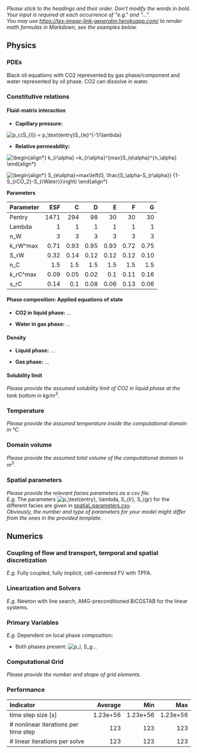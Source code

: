 _Please stick to the headings and their order. Don't modify the words in bold. Your input is required at each occurrence of "e.g." and "..."._<br>
_You may use https://tex-image-link-generator.herokuapp.com/ to render math formulas in Markdown, see the examples below._

## Physics

### PDEs

Black oil equations with CO2 represented by gas phase/component and water represented by oil phase. CO2 can dissolve in water. 


### Constitutive relations

#### Fluid-matrix interaction

* **Capillary pressure:** 

![p_c(S_{l}) = p_\text{entry}S_{le}^{-1/\lambda}](https://render.githubusercontent.com/render/math?math=%5Cdisplaystyle+p_c%28S_%7Bl%7D%29+%3D+p_%5Ctext%7Bentry%7DS_%7Ble%7D%5E%7B-1%2F%5Clambda%7D%0A)
  
* **Relative permeability:** 

![\begin{align*}
k_{r\alpha} =k_{r\alpha}^{max}S_{e\alpha}^{n_\alpha}
\end{align*}
](https://render.githubusercontent.com/render/math?math=%5Ccolor%7Bblack%7D%5Cdisplaystyle+%5Cbegin%7Balign%2A%7D%0Ak_%7Br%5Calpha%7D+%3Dk_%7Br%5Calpha%7D%5E%7Bmax%7DS_%7Be%5Calpha%7D%5E%7Bn_%5Calpha%7D%0A%5Cend%7Balign%2A%7D%0A)

![\begin{align*}
S_{e\alpha}=max\left(0, \frac{S_\alpha-S_{r\alpha}} {1-S_{rCO_2}-S_{rWater}}\right)
\end{align*}
](https://render.githubusercontent.com/render/math?math=%5Ccolor%7Bblack%7D%5Cdisplaystyle+%5Cbegin%7Balign%2A%7D%0AS_%7Be%5Calpha%7D%3Dmax%5Cleft%280%2C+%5Cfrac%7BS_%5Calpha-S_%7Br%5Calpha%7D%7D+%7B1-S_%7BrCO_2%7D-S_%7BrWater%7D%7D%5Cright%29%0A%5Cend%7Balign%2A%7D%0A)

**Parameters**

| Parameter | ESF |  C  |  D  |  E  |  F  |  G  |
|:----------|----:|----:|----:|----:|----:|----:|
|Pentry|1471| 294| 98|30| 30| 30|
|Lambda|1|1|1|1|1|1|
|n_W|3|3|3|3|3|3|
|k_rW^max| 0.71|0.93|      0.95|     0.93|    0.72|      0.75| 
|S_rW       |0.32 | 0.14| 0.12| 0.12| 0.12| 0.10|
|n_C|1.5|1.5|1.5|1.5|1.5|1.5|
|k_rC^max|0.09| 0.05| 0.02| 0.1| 0.11| 0.16|
|s_rC| 0.14| 0.1| 0.08| 0.06| 0.13| 0.06|
    

#### Phase composition: Applied equations of state

* **CO2 in liquid phase:** ...

* **Water in gas phase:** ...

#### Density

* **Liquid phase:** ...

* **Gas phase:** ...

#### Solubility limit

_Please provide the assumed solubility limit of CO2 in liquid phase at the tank bottom in kg/m<sup>3</sup>._

### Temperature

_Please provide the assumed temperature inside the computational domain in °C._

### Domain volume

_Please provide the assumed total volume of the computational domain in m<sup>3</sup>._

### Spatial parameters

_Please provide the relevant facies parameters as a csv file._<br>
_E.g._ The parameters ![p_\text{entry}, \lambda, S_{lr}, S_{gr}](https://render.githubusercontent.com/render/math?math=%5Cdisplaystyle+p_%5Ctext%7Bentry%7D%2C+%5Clambda%2C+S_%7Blr%7D%2C+S_%7Bgr%7D%0A) for the different facies are given in [spatial_parameters.csv](spatial_parameters.csv).<br>
_Obviously, the number and type of parameters for your model might differ from the ones in the provided template._

## Numerics

### Coupling of flow and transport, temporal and spatial discretization

_E.g._ Fully coupled, fully implicit, cell-centered FV with TPFA.

### Linearization and Solvers

_E.g._ Newton with line search, AMG-preconditioned BiCGSTAB for the linear systems.

### Primary Variables

_E.g._ Dependent on local phase composition:
* Both phases present:
  ![p_l, S_g](https://render.githubusercontent.com/render/math?math=%5Ctextstyle+p_l%2C+S_g%0A)...

### Computational Grid

_Please provide the number and shape of grid elements._

### Performance

| Indicator                            |  Average |      Min |      Max |
|:-------------------------------------|---------:|---------:|---------:|
| time step size [s]                   | 1.23e+56 | 1.23e+56 | 1.23e+56 |
| # nonlinear iterations per time step |      123 |      123 |      123 |
| # linear iterations per solve        |      123 |      123 |      123 |
